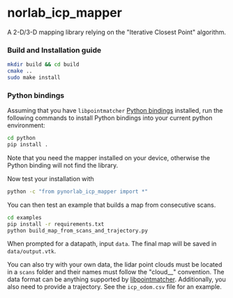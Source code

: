 # norlab_icp_mapper
A 2-D/3-D mapping library relying on the "Iterative Closest Point" algorithm.

### Build and Installation guide
```bash
mkdir build && cd build
cmake ..
sudo make install
```


### Python bindings
Assuming that you have `libpointmatcher` [Python bindings](https://libpointmatcher.readthedocs.io/en/latest/CompilationPython/) installed, run the following commands to install Python bindings into your current python environment:
```bash
cd python
pip install .
```
Note that you need the mapper installed on your device, otherwise the Python binding will not find the library.

Now test your installation with
```bash
python -c "from pynorlab_icp_mapper import *"
```

You can then test an example that builds a map from consecutive scans.
```bash
cd examples
pip install -r requirements.txt
python build_map_from_scans_and_trajectory.py
```
When prompted for a datapath, input `data`. The final map will be saved in `data/output.vtk`.

You can also try with your own data, the lidar point clouds must be located in a `scans` folder and their names must follow the "cloud_<sec>_<nanosec>" convention. The data format can be anything supported by [libpointmatcher](https://libpointmatcher.readthedocs.io/en/latest/ImportExport/). Additionally, you also need to provide a trajectory. See the `icp_odom.csv` file for an example.

